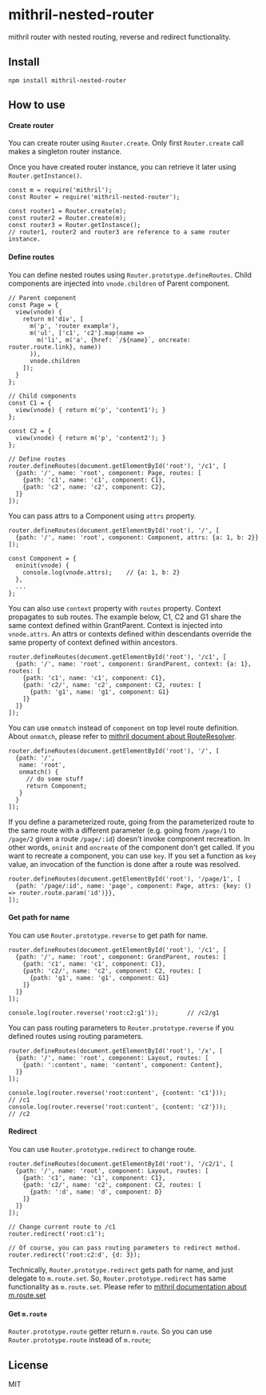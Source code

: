 # mithril-nested-router

mithril router with nested routing, reverse and redirect functionality.

## Install

`npm install mithril-nested-router`

## How to use

#### Create router
You can create router using `Router.create`.
Only first `Router.create` call makes a singleton router instance.

Once you have created router instance, you can retrieve it later using `Router.getInstance()`.

```
const m = require('mithril');
const Router = require('mithril-nested-router');

const router1 = Router.create(m);
const router2 = Router.create(m);
const router3 = Router.getInstance();
// router1, router2 and router3 are reference to a same router instance.
```

#### Define routes
You can define nested routes using `Router.prototype.defineRoutes`.
Child components are injected into `vnode.children` of Parent component.

```
// Parent component
const Page = {
  view(vnode) {
    return m('div', [
      m('p', 'router example'),
      m('ul', ['c1', 'c2'].map(name =>
        m('li', m('a', {href: `/${name}`, oncreate: router.route.link}, name))
      )),
      vnode.children
    ]);
  }
};

// Child components
const C1 = {
  view(vnode) { return m('p', 'content1'); }
};

const C2 = {
  view(vnode) { return m('p', 'content2'); }
};

// Define routes
router.defineRoutes(document.getElementById('root'), '/c1', [
  {path: '/', name: 'root', component: Page, routes: [
    {path: 'c1', name: 'c1', component: C1},
    {path: 'c2', name: 'c2', component: C2},
  ]}
]);
```

You can pass attrs to a Component using `attrs` property.

```
router.defineRoutes(document.getElementById('root'), '/', [
  {path: '/', name: 'root', component: Component, attrs: {a: 1, b: 2}}
]);

const Component = {
  oninit(vnode) {
    console.log(vnode.attrs);    // {a: 1, b: 2}
  },
  ...
};
```

You can also use `context` property with `routes` property. Context propagates to sub routes.
The example below, C1, C2 and G1 share the same context defined within GrantParent. Context is injected into `vnode.attrs`.
An attrs or contexts defined within descendants override the same property of context defined within ancestors.

```
router.defineRoutes(document.getElementById('root'), '/c1', [
  {path: '/', name: 'root', component: GrandParent, context: {a: 1}, routes: [
    {path: 'c1', name: 'c1', component: C1},
    {path: 'c2/', name: 'c2', component: C2, routes: [
      {path: 'g1', name: 'g1', component: G1}
    ]}
  ]}
]);
```
You can use `onmatch` instead of `component` on top level route definition. About `onmatch`, please refer to [mithril document about RouteResolver](http://mithril.js.org/route.html#routeresolver).

```
router.defineRoutes(document.getElementById('root'), '/', [
  {path: '/',
   name: 'root',
   onmatch() {
     // do some stuff
     return Component;
   }
  }
]);
```
If you define a parameterized route, going from the parameterized route to the same route with a different parameter (e.g. going from `/page/1` to `/page/2` given a route `/page/:id`) doesn't invoke component recreation. In other words, `oninit` and `oncreate` of the component don't get called. If you want to recreate a component, you can use `key`. If you set a function as `key` value, an invocation of the function is done after a route was resolved.

```
router.defineRoutes(document.getElementById('root'), '/page/1', [
  {path: '/page/:id', name: 'page', component: Page, attrs: {key: () => router.route.param('id')}},
]);
```

#### Get path for name
You can use `Router.prototype.reverse` to get path for name.

```
router.defineRoutes(document.getElementById('root'), '/c1', [
  {path: '/', name: 'root', component: GrandParent, routes: [
    {path: 'c1', name: 'c1', component: C1},
    {path: 'c2/', name: 'c2', component: C2, routes: [
      {path: 'g1', name: 'g1', component: G1}
    ]}
  ]}
]);

console.log(router.reverse('root:c2:g1'));        // /c2/g1
```

You can pass routing parameters to `Router.prototype.reverse` if you defined routes using routing parameters.

```
router.defineRoutes(document.getElementById('root'), '/x', [
  {path: '/', name: 'root', component: Layout, routes: [
    {path: ':content', name: 'content', component: Content},
  ]}
]);

console.log(router.reverse('root:content', {content: 'c1'}));        // /c1
console.log(router.reverse('root:content', {content: 'c2'}));        // /c2
```

#### Redirect
You can use `Router.prototype.redirect` to change route.

```
router.defineRoutes(document.getElementById('root'), '/c2/1', [
  {path: '/', name: 'root', component: Layout, routes: [
    {path: 'c1', name: 'c1', component: C1},
    {path: 'c2/', name: 'c2', component: C2, routes: [
      {path: ':d', name: 'd', component: D}
    ]}
  ]}
]);

// Change current route to /c1
router.redirect('root:c1');

// Of course, you can pass routing parameters to redirect method.
router.redirect('root:c2:d', {d: 3});
```

Technically, `Router.prototype.redirect` gets path for name, and just delegate to `m.route.set`.
So, `Router.prototype.redirect` has same functionality as `m.route.set`. Please refer to [mithril documentation about m.route.set](http://mithril.js.org/route.html#mrouteset)

#### Get `m.route`
`Router.prototype.route` getter return `m.route`. So you can use `Router.prototype.route` instead of `m.route`;

## License

MIT
